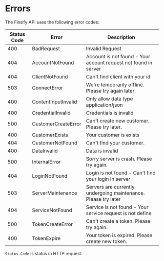 # Errors

The Finsify API uses the following error codes:



Status Code | Error | Description
----------- | ----- | -----------
400 | BadRequest | Invalid Request
404 | AccountNotFound | Account is not found - Your account request not found in server
404 | ClientNotFound | Can't find client with your id
503 | ConnectError | We're temporarily offline. Please try again later.
400 | ContentInputInvalid | Only allow data type application/json
400 | CredentialInvalid | Credentials is invalid
500 | CustomerCreateError | Can't create new customer. Please try later.
400 | CustomerExists | Your customer is exists
404 | CustomerNotFound | Can't find your customer.
400 | DataInvalid | Data is invalid 
500 | InternalError | Sorry server is crash. Please try again.
404 | LoginNotFound | Login is not found - Can't find your login in server
503 | ServerMaintenance | Servers are currently undergoing maintenance. Please try later
404 | ServiceNotFound | Service is not found - Your service request is not define
500 | TokenCreateError | Can't create a token. Please try again.
400 | TokenExpire | Your token is expired. Please create new token.


`Status Code` is status in HTTP request.